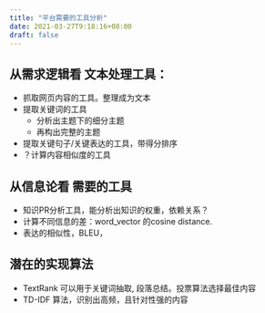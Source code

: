```yaml
---
title: "平台需要的工具分析"
date: 2021-03-27T9:18:16+08:00
draft: false
---
```


## 从需求逻辑看 文本处理工具：
* 抓取网页内容的工具。整理成为文本
* 提取关键词的工具
	* 分析出主题下的细分主题
	* 再构出完整的主题
* 提取关键句子/关键表达的工具，带得分排序
* ？计算内容相似度的工具

## 从信息论看 需要的工具
* 知识PR分析工具，能分析出知识的权重，依赖关系？
* 计算不同信息的差：word_vector 的cosine distance.
* 表达的相似性，BLEU，

## 潜在的实现算法
* TextRank 可以用于关键词抽取, 段落总结。投票算法选择最佳内容
* TD-IDF 算法，识别出高频，且针对性强的内容

